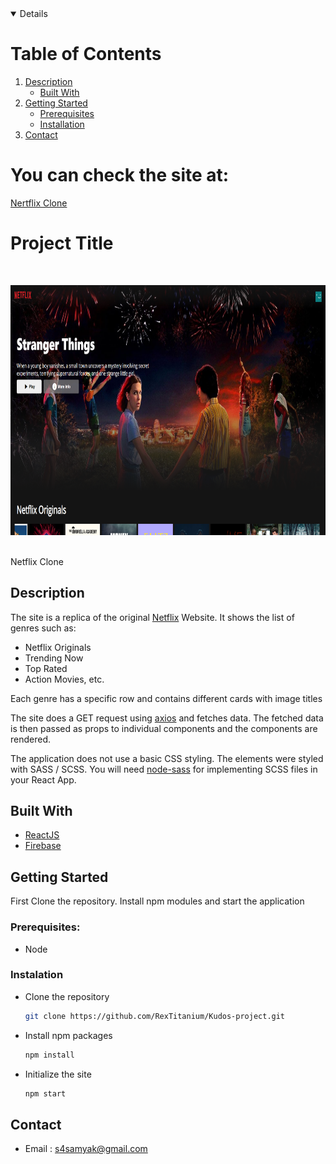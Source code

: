 <details open="open">
  <h1>Table of Contents</h1>
  <ol>
    <li>
      <a href="#description">Description</a>
      <ul>
        <li><a href="#built-with">Built With</a></li>
      </ul>
    </li>
    <li>
      <a href="#getting-started">Getting Started</a>
      <ul>
        <li><a href="#prerequisites">Prerequisites</a></li>
        <li><a href="#installation">Installation</a></li>
      </ul>
    </li>
    <li><a href="#contact">Contact</a></li>
  </ol>
</details>

# You can check the site at:

[Nertflix Clone](https://netflix-clone-a169a.web.app)

# Project Title

<br/>
<p align="center">
  <a href="https://github.com/RexTitanium/Netflix-Clone.git">
    <img src="public/assets/images/site.png" alt="Site" width="800" height="400">
  </a>
</p>
<br/>
Netflix Clone

## Description

The site is a replica of the original [Netflix](https://www.netflix.com) Website. It shows the list of genres such as:

- Netflix Originals
- Trending Now
- Top Rated
- Action Movies, etc.

Each genre has a specific row and contains different cards with image titles

The site does a GET request using [axios](https://www.npmjs.com/package/axios) and fetches data. The fetched data is then passed as props to individual components and the components are rendered.

The application does not use a basic CSS styling. The elements were styled with SASS / SCSS. You will need [node-sass](https://www.npmjs.com/package/node-sass) for implementing SCSS files in your React App.

## Built With

- [ReactJS](https://reactjs.org/)
- [Firebase](https://firebase.google.com/)

## Getting Started

First Clone the repository. Install npm modules and start the application

### Prerequisites:

- Node

### Instalation

- Clone the repository
  ```sh
  git clone https://github.com/RexTitanium/Kudos-project.git
  ```
- Install npm packages
  ```sh
  npm install
  ```
- Initialize the site
  ```sh
  npm start
  ```

## Contact

- Email : s4samyak@gmail.com
